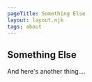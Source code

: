 ```yaml
---
pageTitle: Something Else
layout: layout.njk
tags: about
---
```


## Something Else

And here's another thing....